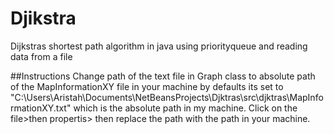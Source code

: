 # Djikstra

Dijkstras shortest path algorithm in java using priorityqueue and reading data from a file

##Instructions
Change path of the text file in Graph class to absolute path of the MapInformationXY file in your machine by defaults its set to
"C:\\Users\\Aristah\\Documents\\NetBeansProjects\\Djktras\\src\\djktras\\MapInformationXY.txt" which is the absolute path in my machine. Click on the file>then propertis>  then replace the path with the path in your machine.

